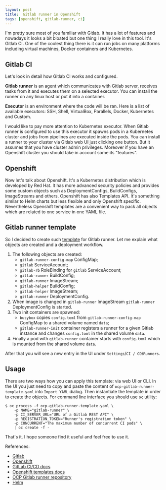 ```yaml
---
layout: post
title:  Gitlab runner in Openshift
tags: [openshift, gitlab-runner, ci]
---
```

I'm pretty sure most of you familiar with Gitlab. It has a lot of features and nowadays it looks a
bit bloated but one thing I really love in this tool. It's Gitlab CI. One of the coolest thing there
is it can run jobs on many platforms including virtual machines, Docker containers and Kubernetes.

## Gitlab CI

Let's look in detail how Gitlab CI works and configured.

**Gitlab runner** is an agent which communicates with Gitlab server, receives tasks from it and
executes them on a selected executor. You can install the runner on any linux host or put it into a
container.

**Executor** is an environment where the code will be ran. Here is a list of available executors:
SSH, Shell, VirtualBox, Parallels, Docker, Kubernetes and Custom.

I would like to pay more attention to Kubernetes executor. When Gitlab runner is configured to use
this executor it spawns pods in a Kubernetes cluster and jobs from pipelines are executed inside the
pods. You can install a runner to your cluster via Gitlab web UI just clicking one button. But it
assumes that you have cluster admin privileges. Moreover if you have an Openshift cluster you should
take in account some its "features".

## Openshift

Now let's talk about Openshift. It's a Kubernetes distribution which is developed by Red Hat. It has
more advanced security policies and provides some custom objects such as DeploymentConfigs,
BuildConfigs, ImageStreams and others. Openshift has also Templates API. It's something similar to
Helm charts but less flexible and only Openshift specific. Nevertheless Openshift templates are a
convenient way to pack all objects which are related to one service in one YAML file.

## Gitlab runner template

So I decided to create such [template](https://github.com/RedHatQE/ocp-gitlab-runner) for Gitlab
runner. Let me explain what objects are created and a deployment workflow.

1. The following objects are created:
    * `gitlab-runner-config-map` ConfigMap;
    * `gitlab` ServiceAccount;
    * `gitlab-rb` RoleBinding for `gitlab` ServiceAccount;
    * `gitlab-runner` BuildConfig;
    * `gitlab-runner` ImageStream;
    * `gitlab-helper` BuildConfig;
    * `gitlab-helper` ImageStream;
    * `gitlab-runner` DeploymentConfig.
2. When image is changed in `gitlab-runner` ImageStream `gitlab-runner` DeploymentConfig is started.
3. Two init containers are spawned:
    * `busybox` copies `config.toml` from `gitlab-runner-config-map` ConfigMap to a shared volume
named `data`;
    * `gitlab-runner-init` container registers a runner for a given Gitlab instance and changes
`config.toml` in the shared volume `data`.
4. Finally a pod with `gitlab-runner` container starts with `config.toml` which is mounted from the
shared volume `data`.

After that you will see a new entry in the UI under `Settings`/`CI / CD`/`Runners`.

## Usage

There are two ways how you can apply this template: via web UI or CLI. In the UI you just need to
copy and paste the content of `ocp-gitlab-runner-template.yaml` into `Import YAML` dialog. Then
instantiate the template in order to create the objects. For command line interface you should use
`oc` utility:

```shell
$ oc process -f ocp-gitlab-runner-template.yaml \
    -p NAME="gitlab-runner" \
    -p CI_SERVER_URL="URL of a Gitlab REST API" \
    -p REGISTRATION_TOKEN="Runner's registration token" \
    -p CONCURRENT="The maximum number of concurrent CI pods" \
    | oc create -f -
```

That's it. I hope someone find it useful and feel free to use it.

References:

* [Gitlab](https://gitlab.com)
* [Openshift](https://www.openshift.com/)
* [GitLab CI/CD docs](https://docs.gitlab.com/ee/ci/)
* [Openshift templates docs](https://docs.openshift.com/container-platform/4.4/openshift_images/using-templates.html)
* [OCP Gitlab runner repository](https://github.com/RedHatQE/ocp-gitlab-runner)
* [Helm](https://helm.sh/)
